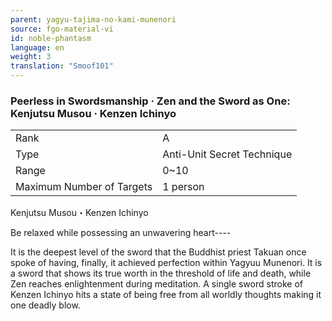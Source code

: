 ```yaml
---
parent: yagyu-tajima-no-kami-munenori
source: fgo-material-vi
id: noble-phantasm
language: en
weight: 3
translation: "Smoof101"
---
```


### Peerless in Swordsmanship · Zen and the Sword as One: Kenjutsu Musou · Kenzen Ichinyo

<table>
  <tr><td>Rank</td><td>A</td></tr>
  <tr><td>Type</td><td>Anti-Unit Secret Technique</td></tr>
  <tr><td>Range</td><td>0~10</td></tr>
  <tr><td>Maximum Number of Targets</td><td>1 person</td></tr>
</table>

Kenjutsu Musou・Kenzen Ichinyo

Be relaxed while possessing an unwavering heart----

It is the deepest level of the sword that the Buddhist priest Takuan once spoke of having, finally, it achieved perfection within Yagyuu Munenori. It is a sword that shows its true worth in the threshold of life and death, while Zen reaches enlightenment during meditation. A single sword stroke of Kenzen Ichinyo hits a state of being free from all worldly thoughts making it one deadly blow.
